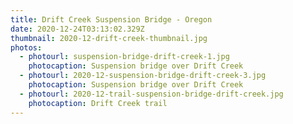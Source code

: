 ```yaml
---
title: Drift Creek Suspension Bridge - Oregon
date: 2020-12-24T03:13:02.329Z
thumbnail: 2020-12-drift-creek-thumbnail.jpg
photos:
  - photourl: suspension-bridge-drift-creek-1.jpg
    photocaption: Suspension bridge over Drift Creek
  - photourl: 2020-12-suspension-bridge-drift-creek-3.jpg
    photocaption: Suspension bridge over Drift Creek
  - photourl: 2020-12-trail-suspension-bridge-drift-creek.jpg
    photocaption: Drift Creek trail
---
```

